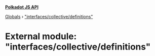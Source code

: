 **[Polkadot JS API](../README.md)**

[Globals](../globals.md) › [&quot;interfaces/collective/definitions&quot;](_interfaces_collective_definitions_.md)

# External module: "interfaces/collective/definitions"

